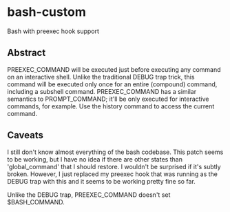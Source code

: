 # bash-custom

Bash with preexec hook support

## Abstract

PREEXEC_COMMAND will be executed just before executing any command
on an interactive shell.  Unlike the traditional DEBUG trap trick,
this command will be executed only once for an entire (compound)
command, including a subshell command.  PREEXEC_COMMAND has a similar
semantics to PROMPT_COMMAND; it'll be only executed for interactive
commands, for example.  Use the history command to access the current
command.

## Caveats

I still don't know almost everything of the bash codebase.  This patch
seems to be working, but I have no idea if there are other states than
'global_command' that I should restore.  I wouldn't be surprised if
it's subtly broken.  However, I just replaced my preexec hook that
was running as the DEBUG trap with this and it seems to be working
pretty fine so far.

Unlike the DEBUG trap, PREEXEC_COMMAND doesn't set $BASH_COMMAND.
